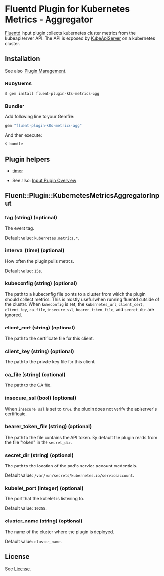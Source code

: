 # Fluentd Plugin for Kubernetes Metrics - Aggregator

[Fluentd](https://fluentd.org/) input plugin collects kubernetes cluster metrics from the kubeapiserver API. The API is exposed by [KubeApiServer](https://kubernetes.io/docs/reference/command-line-tools-reference/kube-apiserver/) on a kubernetes cluster.

## Installation

See also: [Plugin Management](https://docs.fluentd.org/v1.0/articles/plugin-management).

### RubyGems

```
$ gem install fluent-plugin-k8s-metrics-agg
```

### Bundler

Add following line to your Gemfile:

```ruby
gem "fluent-plugin-k8s-metrics-agg"
```

And then execute:

```
$ bundle
```

## Plugin helpers

* [timer](https://docs.fluentd.org/v1.0/articles/api-plugin-helper-timer)

* See also: [Input Plugin Overview](https://docs.fluentd.org/v1.0/articles/input-plugin-overview)

## Fluent::Plugin::KubernetesMetricsAggregatorInput

### tag (string) (optional)

The event tag.

Default value: `kubernetes.metrics.*`.

### interval (time) (optional)

How often the plugin pulls metrcs.

Default value: `15s`.

### kubeconfig (string) (optional)

The path to a kubeconfig file points to a cluster from which the plugin should collect metrics. This is mostly useful when running fluentd outside of the cluster. When `kubeconfig` is set, the `kubernetes_url`, `client_cert`, `client_key`, `ca_file`, `insecure_ssl`, `bearer_token_file`, and `secret_dir` are ignored.

### client_cert (string) (optional)

The path to the certificate file for this client.

### client_key (string) (optional)

The path to the private key file for this client.

### ca_file (string) (optional)

The path to the CA file.

### insecure_ssl (bool) (optional)

When `insecure_ssl` is set to `true`, the plugin does not verify the apiserver's certificate.

### bearer_token_file (string) (optional)

The path to the file contains the API token. By default the plugin reads from the file "token" in the `secret_dir`.

### secret_dir (string) (optional)

The path to the location of the pod's service account credentials.

Default value: `/var/run/secrets/kubernetes.io/serviceaccount`.

### kubelet_port (integer) (optional)

The port that the kubelet is listening to.

Default value: `10255`.

### cluster_name (string) (optional)

The name of the cluster where the plugin is deployed.

Default value: `cluster_name`.

## License

See [License](LICENSE).